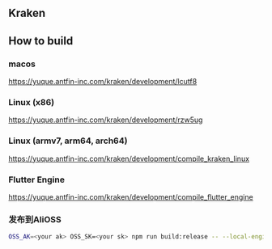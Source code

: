## Kraken

## How to build

### macos

https://yuque.antfin-inc.com/kraken/development/lcutf8

### Linux (x86)

https://yuque.antfin-inc.com/kraken/development/rzw5ug

### Linux (armv7, arm64, arch64)

https://yuque.antfin-inc.com/kraken/development/compile_kraken_linux

### Flutter Engine

https://yuque.antfin-inc.com/kraken/development/compile_flutter_engine

### 发布到AliOSS
```bash
OSS_AK=<your ak> OSS_SK=<your sk> npm run build:release -- --local-engine-path /path/to/flutter-engine/src
```
